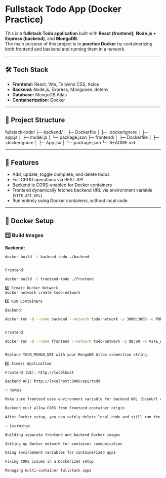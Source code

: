 # Fullstack Todo App (Docker Practice)

This is a **fullstack Todo application** built with **React (frontend)**, **Node.js + Express (backend)**, and **MongoDB**.  
The main purpose of this project is to **practice Docker** by containerizing both frontend and backend and running them in a network.

---

## 🛠 Tech Stack

- **Frontend:** React, Vite, Tailwind CSS, Axios  
- **Backend:** Node.js, Express, Mongoose, dotenv  
- **Database:** MongoDB Atlas  
- **Containerization:** Docker  

---

## 📂 Project Structure

fullstack-todo/
├─ backend/
│ ├─ Dockerfile
│ ├─ .dockerignore
│ ├─ app.js
│ ├─ model.js
│ └─ package.json
├─ frontend/
│ ├─ Dockerfile
│ ├─ .dockerignore
│ ├─ App.jsx
│ └─ package.json
└─ README.md


---

## 🚀 Features

- Add, update, toggle complete, and delete todos  
- Full CRUD operations via REST API  
- Backend is CORS-enabled for Docker containers  
- Frontend dynamically fetches backend URL via environment variable (`VITE_API_URL`)  
- Run entirely using Docker containers, without local code  

---

## 🐳 Docker Setup

### 1️⃣ Build Images

**Backend:**

```bash
docker build -t backend-todo ./backend


Frontend:

docker build -t frontend-todo ./frontend

2️⃣ Create Docker Network
docker network create todo-network

3️⃣ Run Containers

Backend:

docker run -d --name backend --network todo-network -p 3000:3000 -e PORT=3000 -e MONGO_URI="YOUR_MONGO_URI" backend-todo


Frontend:

docker run -d --name frontend --network todo-network -p 80:80 -e VITE_API_URL=http://backend:3000 frontend-todo


Replace YOUR_MONGO_URI with your MongoDB Atlas connection string.

4️⃣ Access Application

Frontend (UI): http://localhost

Backend API: http://localhost:3000/api/todo

✅ Notes

Make sure frontend uses environment variable for backend URL (baseUrl = import.meta.env.VITE_API_URL + "/api/todo")

Backend must allow CORS from frontend container origin

After Docker setup, you can safely delete local code and still run the app

💡 Learnings

Building separate frontend and backend Docker images

Setting up Docker network for container communication

Using environment variables for containerized apps

Fixing CORS issues in a Dockerized setup

Managing multi-container fullstack apps